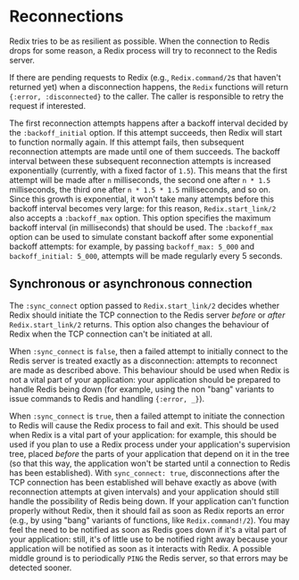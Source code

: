 # Reconnections

Redix tries to be as resilient as possible. When the connection to Redis drops
for some reason, a Redix process will try to reconnect to the Redis server.

If there are pending requests to Redix (e.g., `Redix.command/2`s that haven't
returned yet) when a disconnection happens, the `Redix` functions will return
`{:error, :disconnected}` to the caller. The caller is responsible to retry the
request if interested.

The first reconnection attempts happens after a backoff interval decided by the
`:backoff_initial` option.  If this attempt succeeds, then Redix will start to
function normally again. If this attempt fails, then subsequent reconnection
attempts are made until one of them succeeds. The backoff interval between these
subsequent reconnection attempts is increased exponentially (currently, with a
fixed factor of `1.5`). This means that the first attempt will be made after `n`
milliseconds, the second one after `n * 1.5` milliseconds, the third one after
`n * 1.5 * 1.5` milliseconds, and so on. Since this growth is exponential, it
won't take many attempts before this backoff interval becomes very large: for
this reason, `Redix.start_link/2` also accepts a `:backoff_max` option. This
option specifies the maximum backoff interval (in milliseconds) that should be
used. The `:backoff_max` option can be used to simulate constant backoff after
some exponential backoff attempts: for example, by passing `backoff_max: 5_000`
and `backoff_initial: 5_000`, attempts will be made regularly every 5 seconds.

## Synchronous or asynchronous connection

The `:sync_connect` option passed to `Redix.start_link/2` decides whether Redix
should initiate the TCP connection to the Redis server *before* or *after*
`Redix.start_link/2` returns. This option also changes the behaviour of Redix
when the TCP connection can't be initiated at all.

When `:sync_connect` is `false`, then a failed attempt to initially connect to
the Redis server is treated exactly as a disconnection: attempts to reconnect
are made as described above. This behaviour should be used when Redix is not a
vital part of your application: your application should be prepared to handle
Redis being down (for example, using the non "bang" variants to issue commands
to Redis and handling `{:error, _}`).

When `:sync_connect` is `true`, then a failed attempt to initiate the connection
to Redis will cause the Redix process to fail and exit. This should be used when
Redix is a vital part of your application: for example, this should be used if
you plan to use a Redix process under your application's supervision tree,
placed *before* the parts of your application that depend on it in the tree (so
that this way, the application won't be started until a connection to Redis has
been established). With `sync_connect: true`, disconnections after the TCP
connection has been established will behave exactly as above (with reconnection
attempts at given intervals) and your application should still handle the
possibility of Redis being down. If your application can't function properly
without Redix, then it should fail as soon as Redix reports an error (e.g., by
using "bang" variants of functions, like `Redix.command!/2`). You may feel the
need to be notified as soon as Redis goes down if it's a vital part of your
application: still, it's of little use to be notified right away because your
application will be notified as soon as it interacts with Redix. A possible
middle ground is to periodically `PING` the Redis server, so that errors may be
detected sooner.
